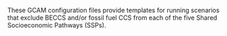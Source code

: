 These GCAM configuration files provide templates for running scenarios that exclude BECCS and/or fossil fuel CCS from each of the five Shared Socioeconomic Pathways (SSPs).
